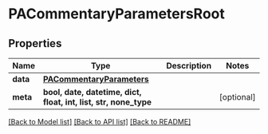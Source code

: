 # PACommentaryParametersRoot


## Properties
Name | Type | Description | Notes
------------ | ------------- | ------------- | -------------
**data** | [**PACommentaryParameters**](PACommentaryParameters.md) |  | 
**meta** | **bool, date, datetime, dict, float, int, list, str, none_type** |  | [optional] 

[[Back to Model list]](../README.md#documentation-for-models) [[Back to API list]](../README.md#documentation-for-api-endpoints) [[Back to README]](../README.md)


